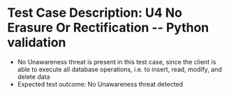 # Test Case Description: U4 No Erasure Or Rectification -- Python validation 
- No Unawareness threat is present in this test case, since the client is able to execute all database operations, i.e. to insert, read, modify, and delete data 
- Expected test outcome: No Unawareness threat detected
  